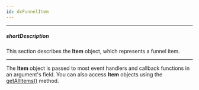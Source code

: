 ```yaml
---
id: dxFunnelItem
---
```

---
##### shortDescription
This section describes the **Item** object, which represents a funnel item.

---
The **Item** object is passed to most event handlers and callback functions in an argument's field. You can also access **Item** objects using the [getAllItems()](/api-reference/20%20Data%20Visualization%20Widgets/dxFunnel/3%20Methods/getAllItems().md '/Documentation/ApiReference/UI_Components/dxFunnel/Methods/#getAllItems') method.